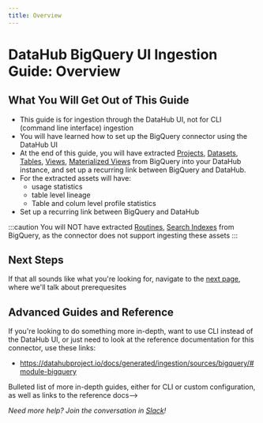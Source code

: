 ```yaml
---
title: Overview
---
```

# DataHub BigQuery UI Ingestion Guide: Overview

## What You Will Get Out of This Guide

* This guide is for ingestion through the DataHub UI, not for CLI (command line interface) ingestion
* You will have learned how to set up the BigQuery connector using the DataHub UI
* At the end of this guide, you will have extracted [Projects](https://cloud.google.com/bigquery/docs/resource-hierarchy#projects), [Datasets](https://cloud.google.com/bigquery/docs/datasets-intro), [Tables](https://cloud.google.com/bigquery/docs/tables-intro), [Views](https://cloud.google.com/bigquery/docs/views-intro), [Materialized Views](https://cloud.google.com/bigquery/docs/materialized-views-intro) from BigQuery into your DataHub instance, and set up a recurring link between BigQuery and DataHub.
* For the extracted assets will have:
  - usage statistics
  - table level lineage
  - Table and colum level profile statistics
* Set up a recurring link between BigQuery and DataHub

:::caution
You will NOT have extracted [Routines](https://cloud.google.com/bigquery/docs/routines), [Search Indexes](https://cloud.google.com/bigquery/docs/search-intro) from BigQuery, as the connector does not support ingesting these assets
:::

## Next Steps
If that all sounds like what you're looking for, navigate to the [next page](Setup.md), where we'll talk about prerequesites

## Advanced Guides and Reference
If you're looking to do something more in-depth, want to use CLI instead of the DataHub UI, or just need to look at
the reference documentation for this connector, use these links:
- https://datahubproject.io/docs/generated/ingestion/sources/bigquery/#module-bigquery

Bulleted list of more in-depth guides, either for CLI or custom configuration, as well as links to the reference docs-->

*Need more help? Join the conversation in [Slack](http://slack.datahubproject.io)!*